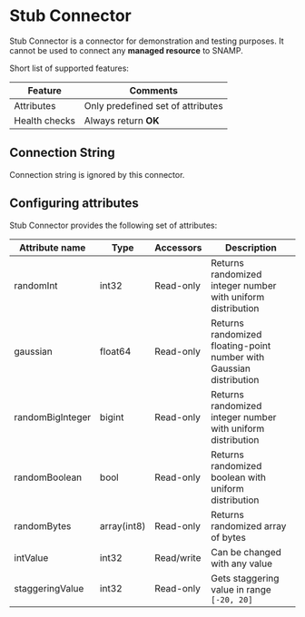 Stub Connector
====
Stub Connector is a connector for demonstration and testing purposes. It cannot be used to connect any **managed resource** to SNAMP.

Short list of supported features:

Feature | Comments
---- | ----
Attributes | Only predefined set of attributes
Health checks | Always return **OK**

## Connection String
Connection string is ignored by this connector.

## Configuring attributes
Stub Connector provides the following set of attributes:

Attribute name | Type | Accessors | Description
---- | ---- | ---- | ----
randomInt | int32 | Read-only | Returns randomized integer number with uniform distribution
gaussian | float64 | Read-only | Returns randomized floating-point number with Gaussian distribution
randomBigInteger | bigint | Read-only | Returns randomized integer number with uniform distribution
randomBoolean | bool | Read-only | Returns randomized boolean with uniform distribution
randomBytes | array(int8) | Read-only | Returns randomized array of bytes
intValue | int32 | Read/write | Can be changed with any value
staggeringValue | int32 | Read-only | Gets staggering value in range `[-20, 20]`
